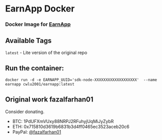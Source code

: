 # EarnApp Docker
### Docker Image for [EarnApp](https://earnapp.com/)

## Available Tags
`latest` - Lite version of the original repo

## Run the container:
    docker run -d -e EARNAPP_UUID='sdk-node-XXXXXXXXXXXXXXXXXXX'  --name earnapp cwlu2001/earnapp:latest
 
## Original work fazalfarhan01
Consider donating.
- BTC: 1PdUFXmVUxy88NRPJ2RFuhyjUqMiJyZybR
- ETH: 0x715810d3619b6831b3d4ff0465ec3523aceb20c6
- PayPal: [@fazalfarhan01](https://www.paypal.me/fazalfarhan01)
